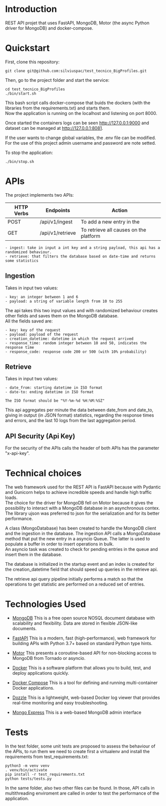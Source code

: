 # Introduction
REST API projet that uses FastAPI, MongoDB, Motor (the async Python driver for MongoDB) and docker-compose.<br />

# Quickstart

First, clone this repository:

    git clone git@github.com:silviuspac/test_tecnico_BigProfiles.git

Then, go to the project folder and start the service:

    cd test_tecnico_BigProfiles
    ./bin/start.sh

This bash script calls docker-compose that buids the dockers (with the libraries from the requirements.txt) and starts them. <br />
Now the application is running on the localhost and listening on port 8000.

Once started the containers logs can be seen http://127.0.0.1:9000 and dataset can be managed at http://127.0.0.1:8081.

If the user wants to change global variables, the .env file can be modified. For the use of this project admin username and password are note setted.

To stop the application:

    ./bin/stop.sh


# APIs
The project implements two APIs:

| HTTP Verbs | Endpoints | Action |
| --- | --- | --- |
| POST | /api/v1/ingest | To add a new entry in the  |
| GET | /api/v1/retrieve | To retrieve all causes on the platform |

    - ingest: take in input a int key and a string payload, this api has a randomized behaviour. 
    - retrieve: that filters the database based on date-time and returns some statistics

## Ingestion 
Takes in input two values: <br />

    - key: an integer between 1 and 6
    - payload: a string of variable length from 10 to 255

The api takes this two input values and with randomized behaviour creates other fields and saves them on the MongoDB database.<br />
All the fields saved are:

    - key: key of the request
    - payload: payload of the request
    - creation_datetime: datetime in which the request arrived
    - response_time: random integer between 10 and 50, indicates the response time
    - response_code: response code 200 or 500 (with 10% probability)

## Retrieve
Takes in input two values: <br />

    - date_from: starting datetime in ISO format
    - date-to: ending datetime in ISO format

    The ISO format should be "%Y-%m-%d %H:%M:%SZ"

This api aggregates per minute the data between date_from and date_to, giving in output (in JSON format) statistics, regarding the response times and errors, and the last 10 logs from the last aggregation period.

## API Security (Api Key)
For the security of the APIs calls the header of both APIs has the parameter "x-api-key".

# Technical choices
The web framework used for the REST API is FastAPI because with Pydantic and Gunicorn helps to achieve incredible speeds and handle high traffic loads. <br />
The choice for the driver for MongoDB fell on Motor because it gives the possibility to interact with a MongoDB database in an asynchronous contex.<br />
The library ujson was preferred to json for the serialization and for its better performance.

A class (MongoDatabase) has been created to handle the MongoDB client and the ingestion in the database. The ingestion API calls a MongoDatabase method that put the new entry in a asyncio Queue. The latter is used to populate a buffer in order to insert operations in bulk.<br />
An asyncio task was created to check for pending entries in the queue and insert them in the database.

The database is initialized in the startup event and an index is created for the creation_datetime field that should speed up queries in the retrieve api.

The retrieve api query pipeline initially performs a match so that the operations to get statistic are performed on a reduced set of entries.


# Technologies Used
* [MongoDB](https://www.mongodb.com/) This is a free open source NOSQL document database with scalability and flexibility. Data are stored in flexible JSON-like documents.
  
* [FastAPI](https://fastapi.tiangolo.com/) This is a modern, fast (high-performance), web framework for building APIs with Python 3.7+ based on standard Python type hints.

* [Motor](https://www.mongodb.com/docs/drivers/motor/) This presents a coroutine-based API for non-blocking access to MongoDB from Tornado or asyncio.

* [Docker](https://www.docker.com/) This is a software platform that allows you to build, test, and deploy applications quickly.

* [Docker Compose](https://docs.docker.com/compose/) This is a tool for defining and running multi-container Docker applications.

* [Dozzle](https://dozzle.dev/) This is a lightweight, web-based Docker log viewer that provides real-time monitoring and easy troubleshooting.

* [Mongo Express](https://github.com/mongo-express/mongo-express) This is a web-based MongoDB admin interface

# Tests
In the test folder, some unit tests are proposed to assess the behaviour of the APIs, to run them we need to create first a virtualenv and install the requirements from test_requirements.txt:

    python3 -m venv venv
    . venv/bin/activate
    pip install -r test_requirements.txt
    python tests/tests.py

In the same folder, also two other files can be found. In those, API calls in multithreading enviroment are called in order to test the performance of the application. 